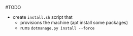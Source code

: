 #TODO
- create `install.sh` script that
  - provisions the machine (apt install some packages)
  - runs `dotmanage.py install --force`